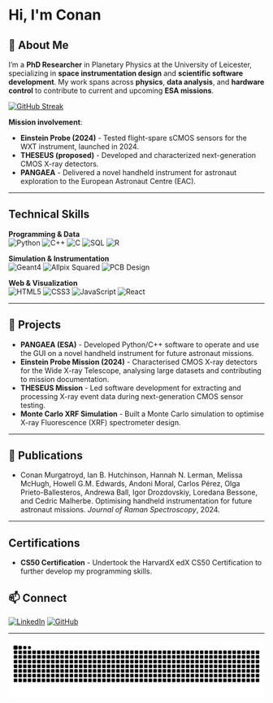 <!-- ![header](https://capsule-render.vercel.app/api?text=Hi%20,%20my%20name%20is%20Conan!&animation=fadeIn&type=waving&color=gradient&height=100)

- I’m currently working on developing a Monte Carlo simulation of a Silicon Drift Detector in a typical X-ray Fluorescence Setup with an X-ray Tube using Allpix Squared and Geant4. 

- I’m currently learning

- How to reach me: [LinkedIn](http://linkedin.com/in/conanmurgatroyd/)

- Pronouns: he/him

- Fun fact: 
- 
![Snake animation](https://github.com/ConanMurg/ConanMurg/blob/output/github-contribution-grid-snake.svg) -->


<!-- ![header](https://capsule-render.vercel.app/api?text=Hi%20,%20I'm%20Conan!&animation=fadeIn&type=waving&color=gradient&height=100) -->
# Hi, I'm Conan

## 🌌 About Me
I’m a **PhD Researcher** in Planetary Physics at the University of Leicester, specializing in **space instrumentation design** and **scientific software development**. My work spans across **physics**, **data analysis**, and **hardware control** to contribute to current and upcoming **ESA missions**.

<!-- <div id="badges">
    <img src="https://komarev.com/ghpvc/?username=ConanMurg&style=flat-square&color=blue" alt=""/>
</div> -->

[![GitHub Streak](http://github-readme-streak-stats.herokuapp.com?user=ConanMurg&border_radius=5&exclude_days=Sun%2CSat)](https://git.io/streak-stats)


**Mission involvement**:
- **Einstein Probe (2024)** - Tested flight-spare sCMOS sensors for the WXT instrument, launched in 2024.
- **THESEUS (proposed)** - Developed and characterized next-generation CMOS X-ray detectors.
- **PANGAEA** - Delivered a novel handheld instrument for astronaut exploration to the European Astronaut Centre (EAC).

---

## Technical Skills
**Programming & Data**  
![Python](https://img.shields.io/badge/Python-3776AB?style=for-the-badge&logo=python&logoColor=white)
![C++](https://img.shields.io/badge/C++-00599C?style=for-the-badge&logo=cplusplus&logoColor=white)
![C](https://img.shields.io/badge/C-00599C?style=for-the-badge&logo=c&logoColor=white)
![SQL](https://img.shields.io/badge/SQL-4479A1?style=for-the-badge&logo=postgresql&logoColor=white)
![R](https://img.shields.io/badge/R-276DC3?style=for-the-badge&logo=r&logoColor=white)

**Simulation & Instrumentation**  
![Geant4](https://img.shields.io/badge/Geant4-2E4A62?style=for-the-badge)
![Allpix Squared](https://img.shields.io/badge/Allpix%20Squared-4B0082?style=for-the-badge)
![PCB Design](https://img.shields.io/badge/PCB%20Design-OrCAD%20%7C%20EasyEDA-blue?style=for-the-badge)

**Web & Visualization**  
![HTML5](https://img.shields.io/badge/HTML5-E34F26?style=for-the-badge&logo=html5&logoColor=white)
![CSS3](https://img.shields.io/badge/CSS3-1572B6?style=for-the-badge&logo=css3&logoColor=white)
![JavaScript](https://img.shields.io/badge/JavaScript-F7DF1E?style=for-the-badge&logo=javascript&logoColor=black)
![React](https://img.shields.io/badge/React-20232A?style=for-the-badge&logo=react&logoColor=61DAFB)

---

## 🚀 Projects  

- **PANGAEA (ESA)** - Developed Python/C++ software to operate and use the GUI on a novel handheld instrument for future astronaut missions.
- **Einstein Probe Mission (2024)** - Characterised CMOS X-ray detectors for the Wide X-ray Telescope, analysing large datasets and contributing to mission documentation.  
- **THESEUS Mission** - Led software development for extracting and processing X-ray event data during next-generation CMOS sensor testing. 
- **Monte Carlo XRF Simulation** - Built a Monte Carlo simulation to optimise X-ray Fluorescence (XRF) spectrometer design.  

<!-- ---

## 🚀 Featured Projects
- **[Monte Carlo SDD Simulation](https://github.com/ConanMurg/sdd-simulation)** - Custom Allpix Squared & Geant4 simulation for X-ray Fluorescence setups.
- **[X-ray Spectral Analysis Toolkit](https://github.com/ConanMurg/xray-spectrum-analysis)** - Python tools for Gaussian fitting & FWHM extraction from event files.
- **[Reflectance Spectroscopy System](https://github.com/ConanMurg/reflectance-spectroscopy)** - LED-based IR spectrometer design for Lunar/Martian material analysis. -->

---

## 📄 Publications
<!-- - *In Review*. Conan Murgatroyd, Ian B. Hutchinson, Melissa McHugh, Hannah N. Lerman, Paul O’Brien, Zhixing Ling, Weimin Yuan, Qinyu Yu, and Chen Zhang. Characterization of scmos sensors for wide x-ray telescope on the einstein probe mission. *Springer Nature*, 220(1):0–22, 2025. -->
- Conan Murgatroyd, Ian B. Hutchinson, Hannah N. Lerman, Melissa McHugh, Howell G.M. Edwards, Andoni Moral, Carlos Pérez, Olga Prieto-Ballesteros, Andrewa Ball, Igor Drozdovskiy, Loredana Bessone, and Cedric Malherbe. Optimising handheld instrumentation for future astronaut missions. *Journal of Raman Spectroscopy*, 2024.

<!-- ---

## 🏆 Awards
- **Samuel and Rachel May Prize (2022)** - Outstanding final-year Physics performance.
- **Will Marshall Prize (2021)** - Highest grade in Physics Challenge Module. -->

---

## Certifications
- **CS50 Certification** - Undertook the HarvardX edX CS50 Certification to further develop my programming skills.

<!-- ## 📚 Currently Learning
- Advanced **React** for scientific visualization.
- **GPU acceleration** in Monte Carlo simulations.
- **Detector optimization** for space missions.

--- -->



## 📫 Connect
[![LinkedIn](https://img.shields.io/badge/LinkedIn-0077B5?style=for-the-badge&logo=linkedin&logoColor=white)](http://linkedin.com/in/conanmurgatroyd/)
[![GitHub](https://img.shields.io/badge/GitHub-181717?style=for-the-badge&logo=github&logoColor=white)](https://github.com/ConanMurg)

---

![Snake animation](https://github.com/ConanMurg/ConanMurg/blob/output/github-contribution-grid-snake.svg)
